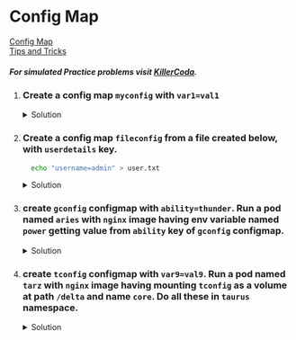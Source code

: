 # Config Map

[Config Map](https://kubernetes.io/docs/concepts/configuration/configmap/)
</br>
[Tips and Tricks](https://github.com/amitk030/CKAD-exercises-and-solutions/blob/master/tips_and_tricks.md)


##### For simulated Practice problems visit [KillerCoda](https://killercoda.com/amitk).


1. ### Create a config map `myconfig` with `var1=val1`

    <details><summary>Solution</summary>
      <p>

      ```bash
      k create configmap myconfig --from-literal=var1=val1
      ```

      </p>
    </details>

1. ### Create a config map `fileconfig` from a file created below, with `userdetails` key.
  
    ```bash
      echo "username=admin" > user.txt
    ```

    <details><summary>Solution</summary>
      <p>

      ```bash
      k create configmap fileconfig --from-file=userdetails=user.txt
      ```

      </p>
    </details>



1. ### create `gconfig` configmap with `ability=thunder`. Run a pod named `aries` with `nginx` image having env variable named `power` getting value from `ability` key of `gconfig` configmap.


    <details><summary>Solution</summary>
      <p>

      ```bash
      # create configmap
      k create configmap gconfig --from-literal=ability=thunder

      # generate pod yaml file $dr(export dr="--dry-run=client -o yaml")
      k run aries --image=nginx $dr > pod.yaml

      # modify pod.yaml
      apiVersion: v1
      kind: Pod
      metadata:
        creationTimestamp: null
        labels:
          run: aries
        name: aries
      spec:
        containers:
        - image: nginx
          name: aries
          env:
            - name: power
              valueFrom:
                configMapKeyRef:
                  name: gconfig
                  key: ability
        dnsPolicy: ClusterFirst
        restartPolicy: Always
      status: {}

      # to check the env variable
      k exec aries -ti -- env
      ```

      </p>
    </details>


1. ### create `tconfig` configmap with `var9=val9`. Run a pod named `tarz` with `nginx` image having mounting `tconfig` as a volume at path `/delta` and name `core`. Do all these in `taurus` namespace.


    <details><summary>Solution</summary>
      <p>

      ```bash
      # create the ns
      k create ns taurus
      
      # set it as default namespace
      k config set-context --current --namespace=taurus

      # create configmap
      k create configmap tconfig --from-literal=var9=val9

      # generate pod yaml file $dr(export dr="--dry-run=client -o yaml")
      k run tarz --image=nginx $dr > pod.yaml

      # modify pod.yaml
      apiVersion: v1
      kind: Pod
      metadata:
        creationTimestamp: null
        labels:
          run: tarz
        name: tarz
      spec:
        volumes:
          - name: core
            configMap:
              name: tconfig
        containers:
        - image: nginx
          name: tarz
          volumeMounts:
            - name: core
              mountPath: /delta
        dnsPolicy: ClusterFirst
        restartPolicy: Always
      status: {}
      ```

      </p>
    </details>
